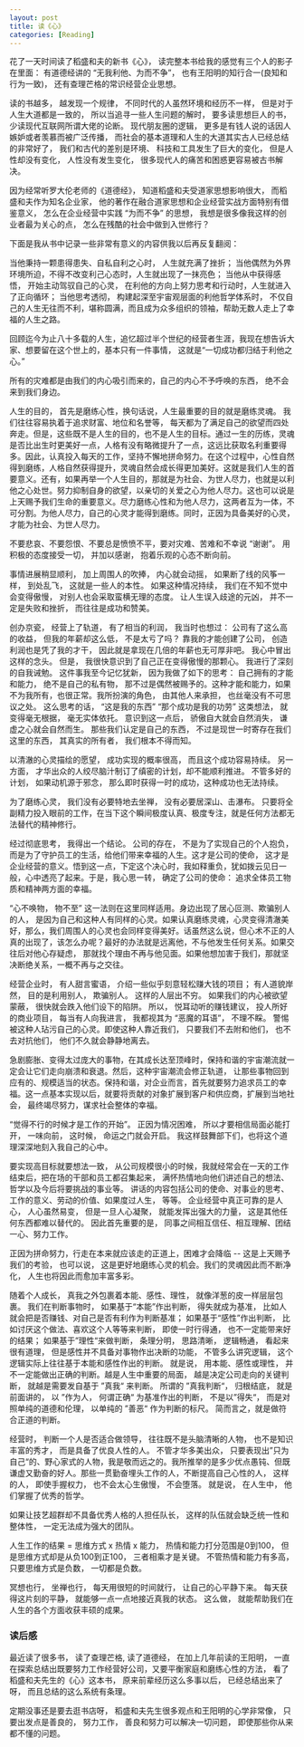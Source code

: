 ```yaml
---
layout: post
title: 读《心》
categories: [Reading]
---
```


花了一天时间读了稻盛和夫的新书《心》， 读完整本书给我的感觉有三个人的影子在里面： 有道德经讲的 “无我利他、为而不争”， 也有王阳明的知行合一(良知和行为一致)， 还有查理芒格的常识经营企业思想。

读的书越多， 越发现一个规律， 不同时代的人虽然环境和经历不一样， 但是对于人生大道都是一致的， 所以当追寻一些人生问题的解时， 要多读思想巨人的书， 少读现代互联网所谓大佬的论断。 现代朋友圈的逻辑， 更多是有钱人说的话因人嫉妒或者羡慕而被广泛传播， 而社会的基本道理和人生的大道其实古人已经总结的非常好了， 我们和古代的差别是环境、 科技和工具发生了巨大的变化， 但是人性却没有变化， 人性没有发生变化， 很多现代人的痛苦和困惑更容易被古书解决。

因为经常听罗大伦老师的《道德经》， 知道稻盛和夫受道家思想影响很大， 而稻盛和夫作为知名企业家， 他的著作在融合道家思想和企业经营实战方面特别有借鉴意义， 怎么在企业经营中实践 “为而不争” 的思想， 我想是很多像我这样的创业者最为关心的点， 怎么在残酷的社会中做到入世修行？ 

下面是我从书中记录一些非常有意义的内容供我以后再反复翻阅：

当他秉持一颗患得患失、自私自利之心时， 人生就充满了挫折； 当他偶然为外界环境所迫，不得不改变利己心态时，人生就出现了一抹亮色； 当他从中获得感悟， 开始主动驾驭自己的心灵， 在利他的方向上努力思考和行动时，人生就进入了正向循环； 当他思考透彻， 构建起深至宇宙观层面的利他哲学体系时， 不仅自己的人生无往而不利，堪称圆满，而且成为众多组织的领袖，帮助无数人走上了幸福的人生之路。

回顾迄今为止八十多载的人生，追忆超过半个世纪的经营者生涯，我现在想告诉大家、想要留在这个世上的，基本只有一件事情， 这就是“一切成功都归结于利他之心。”

所有的灾难都是由我们的内心吸引而来的，自己的内心不予呼唤的东西， 绝不会来到我们身边。

人生的目的， 首先是磨练心性，换句话说，人生最重要的目的就是磨练灵魂。 我们往往容易执着于追求财富、地位和名誉等， 每天都为了满足自己的欲望而四处奔走。但是，这些既不是人生的目的，也不是人生的目标。通过一生的历练，灵魂是否比出生时更美好一点，人格有没有略微提升了一点，这远比获取名利重要得多。因此，认真投入每天的工作，坚持不懈地拼命努力。在这个过程中，心性自然得到磨练，人格自然获得提升，灵魂自然会成长得更加美好。这就是我们人生的首要意义。还有，如果再举一个人生目的，那就是为社会、为世人尽力，也就是以利他之心处世。努力抑制自身的欲望，以亲切的关爱之心为他人尽力。这也可以说是上天赐予我们生命的重要意义。尽力磨练心性和为他人尽力，这两者互为一体，不可分割。为他人尽力，自己的心灵才能得到磨练。同时，正因为具备美好的心灵，才能为社会、为世人尽力。

不要悲哀、不要怨恨、不要总是愤愤不平，要对灾难、苦难和不幸说 “谢谢”。 用积极的态度接受一切， 并加以感谢， 抱着乐观的心态不断向前。

事情进展稍显顺利， 加上周围人的吹捧， 内心就会动摇， 如果断了线的风筝一样， 到处乱飞， 这就是一些人的本性。 如果这种情况持续， 我们在不知不觉中会变得傲慢， 对别人也会采取蛮横无理的态度。 让人生误入歧途的元凶， 并不一定是失败和挫折， 而往往是成功和赞美。

创办京瓷， 经营上了轨道， 有了相当的利润， 我当时也想过： 公司有了这么高的收益， 但我的年薪却这么低， 不是太亏了吗？ 靠我的才能创建了公司， 创造利润也是凭了我的才干， 因此就是拿现在几倍的年薪也无可厚非吧。 我心中冒出这样的念头。 但是， 我很快意识到了自己正在变得傲慢的那颗心。 我进行了深刻的自我诫勉。 这件事我至今记忆犹新， 因为我做了如下的思考： 自己拥有的才能和能力， 绝不是自己的私有物， 那不过是偶然被赐予的。这种才能和能力，如果不为我所有，也很正常。我所扮演的角色， 由其他人来承担， 也丝毫没有不可思议之处。 这么思考的话， “这是我的东西” “那个成功是我的功劳” 这类想法， 就变得毫无根据， 毫无实体依托。 意识到这一点后， 骄傲自大就会自然消失， 谦虚之心就会自然而生。 那些我们认定是自己的东西， 不过是现世一时寄存在我们这里的东西， 其真实的所有者， 我们根本不得而知。

以清澈的心灵描绘的愿望， 成功实现的概率很高， 而且这个成功容易持续。 另一方面， 才华出众的人绞尽脑汁制订了缜密的计划，却不能顺利推进。 不管多好的计划， 如果动机源于邪念， 那么即时获得一时的成功，这种成功也无法持续。

为了磨练心灵， 我们没有必要特地去坐禅， 没有必要居深山、击瀑布。 只要将全副精力投入眼前的工作，在当下这个瞬间极度认真、极度专注，就是任何方法都无法替代的精神修行。

经过彻底思考， 我得出一个结论。 公司的存在， 不是为了实现自己的个人抱负，而是为了守护员工的生活，给他们带来幸福的人生。这才是公司的使命， 这才是企业经营的意义。悟到这一点，下定这个决心时，我如释重负，犹如拨云见日一般，心中透亮了起来。于是，我心思一转， 确定了公司的使命： 追求全体员工物质和精神两方面的幸福。

“心不唤物， 物不至” 这一法则在这里同样适用。身边出现了居心叵测、欺骗别人的人， 是因为自己和这种人有同样的心灵。如果认真磨练灵魂，心灵变得清澈美好，那么，我们周围人的心灵也会同样变得美好。话虽然这么说，但心术不正的人真的出现了，该怎么办呢？最好的办法就是远离他，不与他发生任何关系。如果交往后对他心存疑虑， 那就找个理由不再与他见面。如果他想加害于我们，那就坚决断绝关系，一概不再与之交往。

经营企业时， 有人甜言蜜语， 介绍一些似乎刻意轻松赚大钱的项目； 有人道貌岸然， 目的是利用别人， 欺骗别人。 这样的人层出不穷。 如果我们的内心被欲望蒙蔽， 很快就会跌入他们设下的陷阱。 所以， 悦耳动听的赚钱建议， 投人所好的商业项目， 每当有人向我进言， 我都视其为 “恶魔的耳语”， 不理不睬。 警惕被这种人玷污自己的心灵。即使这种人靠近我们， 只要我们不去附和他们， 也不去对抗他们， 他们不久就会静静地离去。

急剧膨胀、变得太过庞大的事物，在其成长达至顶峰时，保持和谐的宇宙潮流就一定会让它们走向崩溃和衰退。然后，这种宇宙潮流会修正轨道， 让那些事物回到应有的、规模适当的状态。保持和谐，对企业而言，首先就要努力追求员工的幸福。这一点基本实现以后，就要将贡献的对象扩展到客户和供应商，扩展到当地社会， 最终竭尽努力，谋求社会整体的幸福。

“觉得不行的时候才是工作的开始”。 正因为情况困难， 所以才要相信局面必能打开， 一味向前， 这时候， 命运之门就会开启。 我这样鼓舞部下们，也将这个道理深深地刻入我自己的心中。

要实现高目标就要想法一致， 从公司规模很小的时候，我就经常会在一天的工作结束后，把在场的干部和员工都召集起来， 满怀热情地向他们讲述自己的想法、哲学以及今后将要挑战的事业等。 讲话的内容包括公司的使命、对事业的思考、工作的意义、劳动的价值、如果度过人生， 等等。 企业经营中真正可靠的是人心， 人心虽然易变， 但是一旦人心凝聚， 就能发挥出强大的力量， 这是其他任何东西都难以替代的。 因此首先重要的是， 同事之间相互信任、相互理解、团结一心、努力工作。

正因为拼命努力，行走在本来就应该走的正道上，困难才会降临 -- 这是上天赐予我们的考验， 也可以说， 这是更好地磨练心灵的机会。我们的灵魂因此而不断净化， 人生也将因此而愈加丰富多彩。

随着个人成长， 真我之外包裹着本能、感性、理性， 就像洋葱的皮一样层层包裹。 我们在判断事物时， 如果基于“本能”作出判断， 得失就成为基准， 比如人就会把是否赚钱、对自己是否有利作为判断基准； 如果基于“感性”作出判断， 比如讨厌这个做法、喜欢这个人等等来判断， 即使一时行得通， 也不一定能带来好的结果； 如果基于”理性“来做判断， 条理分明， 思路清晰， 逻辑畅通， 看起来很有道理， 但是感性并不具备对事物作出决断的功能， 不管多么讲究逻辑， 这个逻辑实际上往往基于本能和感性作出的判断。 就是说， 用本能、感性或理性， 并不一定能做出正确的判断。越是人生中重要的局面， 越是决定公司走向的关键判断， 就越是需要发自基于 ”真我“ 来判断。 所谓的 ”真我判断“， 归根结底， 就是前面讲的， 以 ”作为人， 何谓正确“ 为基准作出的判断， 不是以”得失“， 而是对照单纯的道德和伦理， 以单纯的 ”善恶“ 作为判断的标尺。 简而言之，就是做符合正道的判断。

经营时， 判断一个人是否适合做领导， 往往既不是头脑清晰的人物， 也不是知识丰富的秀才， 而是具备了优良人性的人。 不管才华多美出众， 只要表现出”只为自己“的、野心家式的人物，我是敬而远之的。我所推举的是多少优点愚钝、但既谦虚又勤奋的好人。那些一贯勤奋埋头工作的人，不断提高自己心性的人， 这样的人， 即使手握权力， 也不会太心生傲慢， 不会堕落。 就是说， 在人生中， 他们掌握了优秀的哲学。

如果让技艺超群却不具备优秀人格的人担任队长， 这样的队伍就会缺乏统一性和整体性， 一定无法成为强大的团队。

人生工作的结果 = 思维方式 x 热情 x 能力， 热情和能力打分范围是0到100， 但是思维方式却是从负100到正100， 三者相乘才是关键。 不管热情和能力有多高，只要思维方式是负数， 一切都是负数。

冥想也行， 坐禅也行， 每天用很短的时间就行， 让自己的心平静下来。 每天获得这片刻的平静， 就能够一点一点地接近真我的状态。 这么做， 就能帮助我们在人生的各个方面收获丰硕的成果。

### 读后感
最近读了很多书， 读了查理芒格, 读了道德经， 在加上几年前读的王阳明， 一直在探索总结出既要努力工作经营好公司，又要平衡家庭和磨练心性的方法， 看了稻盛和夫先生的《心》这本书， 原来前辈经历这么多事以后， 已经总结出来了呀， 而且总结的这么系统有条理。

定期没事还是要去逛书店呀， 稻盛和夫先生很多观点和王阳明的心学非常像， 只要出发点是善良的， 努力工作， 善良和努力可以解决一切问题， 即使那些你从来都不懂的问题。
